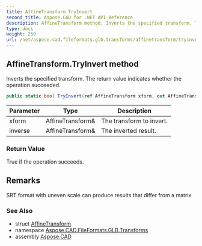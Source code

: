 ```yaml
---
title: AffineTransform.TryInvert
second_title: Aspose.CAD for .NET API Reference
description: AffineTransform method. Inverts the specified transform. The return value indicates whether the operation succeeded
type: docs
weight: 250
url: /net/aspose.cad.fileformats.glb.transforms/affinetransform/tryinvert/
---
```

## AffineTransform.TryInvert method

Inverts the specified transform. The return value indicates whether the operation succeeded.

```csharp
public static bool TryInvert(ref AffineTransform xform, out AffineTransform inverse)
```

| Parameter | Type | Description |
| --- | --- | --- |
| xform | AffineTransform& | The transform to invert. |
| inverse | AffineTransform& | The inverted result. |

### Return Value

True if the operation succeeds.

## Remarks

SRT format with uneven scale can produce results that differ from a matrix

### See Also

* struct [AffineTransform](../)
* namespace [Aspose.CAD.FileFormats.GLB.Transforms](../../../aspose.cad.fileformats.glb.transforms/)
* assembly [Aspose.CAD](../../../)


